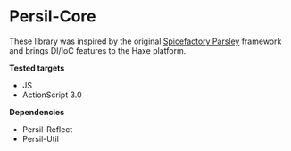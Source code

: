 Persil-Core
==================

These library was inspired by the original [Spicefactory Parsley](http://www.spicefactory.org/) framework and brings DI/IoC features to the Haxe platform.

**Tested targets**

* JS
* ActionScript 3.0

**Dependencies**

- Persil-Reflect
- Persil-Util
